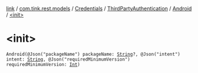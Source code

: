 [link](../../../../index.md) / [com.tink.rest.models](../../../index.md) / [Credentials](../../index.md) / [ThirdPartyAuthentication](../index.md) / [Android](index.md) / [&lt;init&gt;](./-init-.md)

# &lt;init&gt;

`Android(@Json("packageName") packageName: `[`String`](https://kotlinlang.org/api/latest/jvm/stdlib/kotlin/-string/index.html)`?, @Json("intent") intent: `[`String`](https://kotlinlang.org/api/latest/jvm/stdlib/kotlin/-string/index.html)`, @Json("requiredMinimumVersion") requiredMinimumVersion: `[`Int`](https://kotlinlang.org/api/latest/jvm/stdlib/kotlin/-int/index.html)`)`